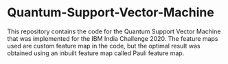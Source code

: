 # Quantum-Support-Vector-Machine
This repository contains the code for the Quantum Support Vector Machine that was implemented for the IBM India Challenge 2020. The feature maps used are custom feature map in the code, but the optimal result was obtained using an inbuilt feature map called Pauli feature map. 
